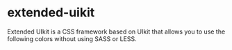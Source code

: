# extended-uikit
Extended UIkit is a CSS framework based on UIkit that allows you to use the following colors without using SASS or LESS.
